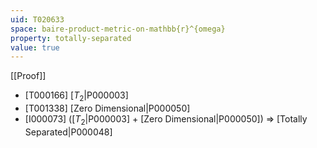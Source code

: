 ```yaml
---
uid: T020633
space: baire-product-metric-on-mathbb{r}^{omega}
property: totally-separated
value: true
---
```

[[Proof]]

* [T000166] [$T_2$|P000003]
* [T001338] [Zero Dimensional|P000050]
* [I000073] ([$T_2$|P000003] + [Zero Dimensional|P000050]) => [Totally Separated|P000048]

